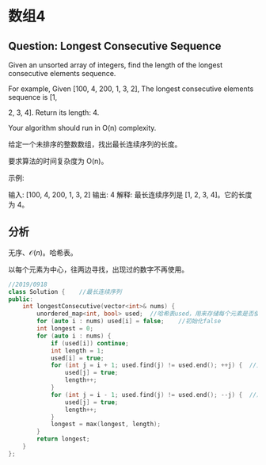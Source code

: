 # 数组4

## Question:  Longest Consecutive Sequence

Given an unsorted array of integers, find the length of the longest consecutive elements sequence. 

For example, Given [100, 4, 200, 1, 3, 2], The longest consecutive elements sequence is [1, 

2, 3, 4]. Return its length: 4. 

Your algorithm should run in O(n) complexity.

给定一个未排序的整数数组，找出最长连续序列的长度。

要求算法的时间复杂度为 O(n)。

示例:

输入: [100, 4, 200, 1, 3, 2]
输出: 4
解释: 最长连续序列是 [1, 2, 3, 4]。它的长度为 4。

## 分析

无序、$\mathcal{O}(n)$。哈希表。

以每个元素为中心，往两边寻找，出现过的数字不再使用。


```c++
//2019/0918
class Solution {    //最长连续序列
public:
    int longestConsecutive(vector<int>& nums) {
        unordered_map<int, bool> used;  //哈希表used，用来存储每个元素是否使用过；使用true未使用false
        for (auto i : nums) used[i] = false;    //初始化false
        int longest = 0;
        for (auto i : nums) {
            if (used[i]) continue;
            int length = 1;
            used[i] = true;
            for (int j = i + 1; used.find(j) != used.end(); ++j) {	//正向找
                used[j] = true;
                length++;
            }
            for (int j = i - 1; used.find(j) != used.end(); --j) {	//反向找
                used[j] = true;
                length++;
            }
            longest = max(longest, length);
        }
        return longest;
    }
};
```
